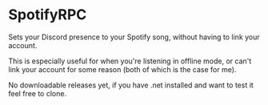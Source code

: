# SpotifyRPC
Sets your Discord presence to your Spotify song, without having to link your account.

This is especially useful for when you're listening in offline mode, or can't link your account for some reason (both of which is the case for me).

No downloadable releases yet, if you have .net installed and want to test it feel free to clone.
